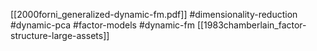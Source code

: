 [[2000forni_generalized-dynamic-fm.pdf]]
#dimensionality-reduction #dynamic-pca #factor-models #dynamic-fm
[[1983chamberlain_factor-structure-large-assets]]


